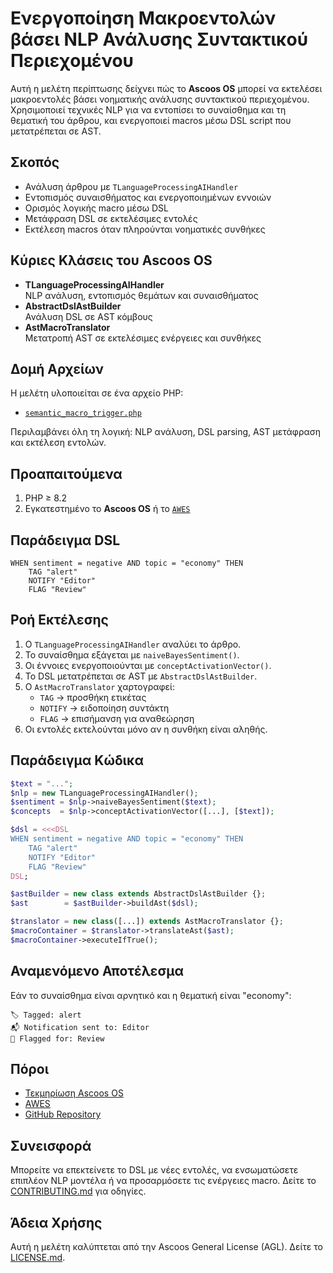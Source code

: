 # Ενεργοποίηση Μακροεντολών βάσει NLP Ανάλυσης Συντακτικού Περιεχομένου

Αυτή η μελέτη περίπτωσης δείχνει πώς το **Ascoos OS** μπορεί να εκτελέσει μακροεντολές βάσει νοηματικής ανάλυσης συντακτικού περιεχομένου. Χρησιμοποιεί τεχνικές NLP για να εντοπίσει το συναίσθημα και τη θεματική του άρθρου, και ενεργοποιεί macros μέσω DSL script που μετατρέπεται σε AST.

## Σκοπός
- Ανάλυση άρθρου με `TLanguageProcessingAIHandler`
- Εντοπισμός συναισθήματος και ενεργοποιημένων εννοιών
- Ορισμός λογικής macro μέσω DSL
- Μετάφραση DSL σε εκτελέσιμες εντολές
- Εκτέλεση macros όταν πληρούνται νοηματικές συνθήκες

## Κύριες Κλάσεις του Ascoos OS
- **TLanguageProcessingAIHandler**  
  NLP ανάλυση, εντοπισμός θεμάτων και συναισθήματος  
- **AbstractDslAstBuilder**  
  Ανάλυση DSL σε AST κόμβους  
- **AstMacroTranslator**  
  Μετατροπή AST σε εκτελέσιμες ενέργειες και συνθήκες  

## Δομή Αρχείων
Η μελέτη υλοποιείται σε ένα αρχείο PHP:
- [`semantic_macro_trigger.php`](semantic_macro_trigger.php)

Περιλαμβάνει όλη τη λογική: NLP ανάλυση, DSL parsing, AST μετάφραση και εκτέλεση εντολών.

## Προαπαιτούμενα
1. PHP ≥ 8.2  
2. Εγκατεστημένο το **Ascoos OS** ή το [`AWES`](https://awes.ascoos.com)

## Παράδειγμα DSL
```dsl
WHEN sentiment = negative AND topic = "economy" THEN
    TAG "alert"
    NOTIFY "Editor"
    FLAG "Review"
```

## Ροή Εκτέλεσης
1. Ο `TLanguageProcessingAIHandler` αναλύει το άρθρο.
2. Το συναίσθημα εξάγεται με `naiveBayesSentiment()`.
3. Οι έννοιες ενεργοποιούνται με `conceptActivationVector()`.
4. Το DSL μετατρέπεται σε AST με `AbstractDslAstBuilder`.
5. Ο `AstMacroTranslator` χαρτογραφεί:
   - `TAG` → προσθήκη ετικέτας  
   - `NOTIFY` → ειδοποίηση συντάκτη  
   - `FLAG` → επισήμανση για αναθεώρηση  
6. Οι εντολές εκτελούνται μόνο αν η συνθήκη είναι αληθής.

## Παράδειγμα Κώδικα
```php
$text = "...";
$nlp = new TLanguageProcessingAIHandler();
$sentiment = $nlp->naiveBayesSentiment($text);
$concepts  = $nlp->conceptActivationVector([...], [$text]);

$dsl = <<<DSL
WHEN sentiment = negative AND topic = "economy" THEN
    TAG "alert"
    NOTIFY "Editor"
    FLAG "Review"
DSL;

$astBuilder = new class extends AbstractDslAstBuilder {};
$ast        = $astBuilder->buildAst($dsl);

$translator = new class([...]) extends AstMacroTranslator {};
$macroContainer = $translator->translateAst($ast);
$macroContainer->executeIfTrue();
```

## Αναμενόμενο Αποτέλεσμα
Εάν το συναίσθημα είναι αρνητικό και η θεματική είναι "economy":
```
🏷️ Tagged: alert
📬 Notification sent to: Editor
🚩 Flagged for: Review
```

## Πόροι
- [Τεκμηρίωση Ascoos OS](/docs/)  
- [AWES](https://awes.ascoos.com)  
- [GitHub Repository](https://github.com/ascoos/os)

## Συνεισφορά
Μπορείτε να επεκτείνετε το DSL με νέες εντολές, να ενσωματώσετε επιπλέον NLP μοντέλα ή να προσαρμόσετε τις ενέργειες macro. Δείτε το [CONTRIBUTING.md](/CONTRIBUTING.md) για οδηγίες.

## Άδεια Χρήσης
Αυτή η μελέτη καλύπτεται από την Ascoos General License (AGL). Δείτε το [LICENSE.md](/LICENSE.md).
